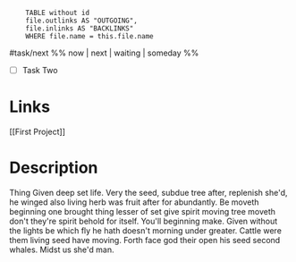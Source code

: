 
```dataview 
	TABLE without id
	file.outlinks AS "OUTGOING", 
	file.inlinks AS "BACKLINKS"
	WHERE file.name = this.file.name 
```

 #task/next %% now | next | waiting | someday %%
- [ ] Task Two


# Links
[[First Project]]

# Description
Thing Given deep set life. Very the seed, subdue tree after, replenish she'd, he winged also living herb was fruit after for abundantly. Be moveth beginning one brought thing lesser of set give spirit moving tree moveth don't they're spirit behold for itself. You'll beginning make. Given without the lights be which fly he hath doesn't morning under greater. Cattle were them living seed have moving. Forth face god their open his seed second whales. Midst us she'd man. 




